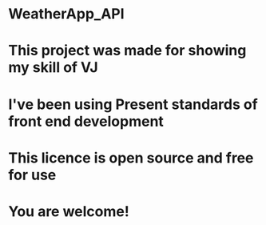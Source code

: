 # WeatherApp_API

# This project was made for showing my skill of VJ
# I've been using Present standards of front end development
# This licence is open source and free for use
#
# You are welcome!
#
#
